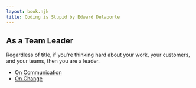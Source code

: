 ```yaml
---
layout: book.njk
title: Coding is Stupid by Edward Delaporte
---
```


## As a Team Leader

Regardless of title, if you're thinking hard about your work, your customers, and your teams, then you are a leader.

- [On Communication](/blog/leader/On_Communication/)
- [On Change](/blog/leader/On_Change/)

<!-- 
More books to read - list by CG:

(blue star)Measure What Matters; Doerr, John

(blue star)The Phoenix Project; Kim, Behr, & Spafford; IT Revolution 2016

(green star)The Goal; Goldratt, Eliyahu M; North River Press 1992

(blue star)It's Your Ship; Abrashoff, CAPT D. Michael; Grand Central Publishing 2012

Designing the Conversation, Techniques for Successful Facilitation; Unger, Nunnally, Willis; New Riders 2013

Difficult Conversations, How to Discuss What Matters Most; Stone, Patton, Heen; Penguin Books 1999

The Ethics of Star Trek; Barad; Harper-Collins 2000

(green star)The Five Dysfunctions of a Team, A Leadership Fable; Lencioni; Jossey-Bass 2002

Getting it Done, how to lead when you're not in charge; Fisher & Sharp; Harper-Collins 1999

Good Leaders Ask Great Questions; Maxwell; Hachette Book Group 2014

(blue star)Leading, Learning from Life and My Years at Manchester United; Ferguson & Moritz; Hachette Book Group 2015

Lean In; Sandberg; Random House 2013

The No Asshole Rule; Sutton; Grand Central Publishing 2010

(green star)The Power of Habit, Why We Do What We Do in Life and Business; Duhigg; Random House 2014

-->